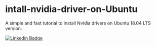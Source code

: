 # intall-nvidia-driver-on-Ubuntu
A simple and fast tutorial to install Nvidia drivers on Ubuntu 18.04 LTS version.


[![Linkedin Badge](https://images.bjorn3d.com/Material/revimages/video/Nvidia_GTX680/NV_GF_GTX_preferred_badge_FOR_WEB_ONLY.png=250x)](https://www.linkedin.com/in/italo-de-pontes-oliveira/)
